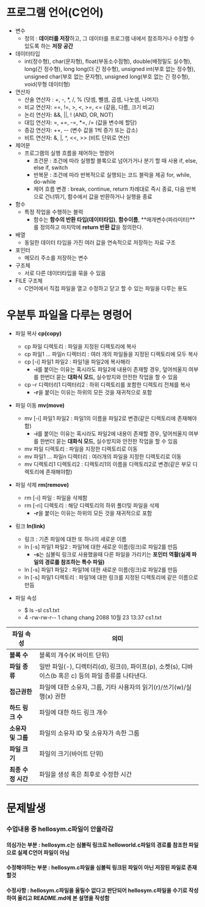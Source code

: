 # 프로그램 언어(C언어)
- 변수
  - 정의 : **데이터를 저장**하고, 그 데이터를 프로그램 내에서 참조하거나 수정할 수 있도록 하는 **저장 공간**
- 데이터타입
  - int(정수형), char(문자형), float(부동소수점형), double(배정밀도 실수형), long(긴 정수형), long long(더 긴 정수형), unsigned int(부호 없는 정수형), unsigned char(부호 없는 문자형), unsigned long(부호 없는 긴 정수형), void(무형 데이터형)
- 연산자
  - 산술 연산자 : +, -, *, /, % (덧셈, 뺄셈, 곱셈, 나눗셈, 나머지)
  - 비교 연산자: ==, !=, >, <, >=, <= (같음, 다름, 크기 비교)
  - 논리 연산자: &&, ||, ! (AND, OR, NOT)
  - 대입 연산자: =, +=, -=, *=, /= (값을 변수에 할당)
  - 증감 연산자: ++, -- (변수 값을 1씩 증가 또는 감소)
  - 비트 연산자: &, |, ^, <<, >> (비트 단위로 연산)
- 제어문
  - 프로그램의 실행 흐름을 제어하는 명령어
    - 조건문 : 조건에 따라 실행할 블록으로 넘어가거나 분기 할 때 사용 if, else, else if, switch
    - 반복문 : 조건에 따라 반복적으로 실행되는 코드 블럭을 제공 for, while, do-while
    - 제어 흐름 변경 : break, continue, return 차례대로 즉시 종료, 다음 반복으로 건너뛰기, 함수에서 값을 반환하거나 실행을 종료
- 함수
  - 특정 작업을 수행하는 블럭
    - 함수는 **함수의 반환 타입(데이터타입)**, **함수이름**, **매개변수(파라미터)**를 정의하고 마지막에 **return 반환 값**을 정의한다.
- 배열
  - 동일한 데이터 타입을 가진 여러 값을 연속적으로 저장하는 자료 구조
- 포인터
  - 메모리 주소를 저장하는 변수
- 구조체
  - 서로 다른 데이터타입을 묶을 수 있음
- FILE 구조체
  - C언어에서 직접 파일을 열고 수정하고 닫고 할 수 있는 파일을 다루는 용도

# 우분투 파일을 다루는 명령어
- 파일 복사 **cp(copy)**
  - cp 파일 디렉토리 : 파일을 지정된 디렉토리에 복사
  - cp 파일1 ... 파일n 디렉터리 : 여러 개의 파일들을 지정된 디렉토리에 모두 복사
  - cp [-i] 파일1 파일2 : 파일1을 파일2에 복사해라
    - **-i**를 붙이는 이유는 혹시라도 파일2에 내용이 존재할 경우, 덮어씌울지 여부를 한번더 묻는 **대화식 모드**, 실수방지와 안전한 작업을 할 수 있음
  - cp –r 디렉터리1 디렉터리2 : 하위 디렉토리를 포함한 디렉토리 전체를 복사
    - **-r**을 붙이는 이유는 하위의 모든 것을 재귀적으로 포함
- 파일 이동 **mv(move)**
  - mv [-i] 파일1 파일2 : 파일1의 이름을 파일2로 변경(같은 디렉토리에 존재해야함)
    - **-i**를 붙이는 이유는 혹시라도 파일2에 내용이 존재할 경우, 덮어씌울지 여부를 한번더 묻는 **대화식 모드**, 실수방지와 안전한 작업을 할 수 있음
  - mv 파일 디렉토리 : 파일을 지정한 디렉토리로 이동
  - mv 파일1 ... 파일n 디렉터리 : 여러개의 파일을 지정한 디렉토리로 이동
  - mv 디렉토리1 디렉토리2 : 디렉토리1의 이름을 디렉토리2로 변경(같은 부모 디렉토리에 존재해야함)
- 파일 삭제 **rm(remove)**
  - rm [-i] 파일 : 파일을 삭제함
  - rm [-ri] 디렉토리 : 해당 디렉토리의 하위 폴더밎 파일을 삭제
    - **-r**을 붙이는 이유는 하위의 모든 것을 재귀적으로 포함
- 링크 **ln(link)**
  - 링크 : 기존 파일에 대한 또 하나의 새로운 이름
  - ln [-s] 파일1 파일2 : 파일1에 대한 새로운 이름(링크)로 파일2를 만듬
    - **-s**는 심볼릭 링크로 사용했을때 다른 파일을 가리키는 **포인터 역활(실제 파일의 경로를 참조하는 특수 파일)**
  - ln [-s] 파일1 파일2 : 파일1에 대한 새로운 이름(링크)로 파일2를 만듬
  - ln [-s] 파일1 디렉토리 : 파일1에 대한 링크를 지정된 디렉토리에 같은 이름으로 만듬

- 파일 속성

  - $ ls -sl cs1.txt
  - 4 -rw-rw-r-- 1 chang chang 2088 10월 23 13:37 cs1.txt

| 파일 속성       | 의미                                                                 |
|----------------|--------------------------------------------------------------------|
| **블록 수**     | 블록의 개수(K 바이트 단위)                                           |
| **파일 종류**   | 일반 파일(-), 디렉터리(d), 링크(l), 파이프(p), 소켓(s), 디바이스(b 혹은 c) 등의 파일 종류를 나타낸다. |
| **접근권한**    | 파일에 대한 소유자, 그룹, 기타 사용자의 읽기(r)/쓰기(w)/실행(x) 권한         |
| **하드 링크 수** | 파일에 대한 하드 링크 개수                                             |
| **소유자 및 그룹** | 파일의 소유자 ID 및 소유자가 속한 그룹                                    |
| **파일 크기**    | 파일의 크기(바이트 단위)                                               |
| **최종 수정 시간** | 파일을 생성 혹은 최후로 수정한 시간                                         |







# **문제발생**
### 수업내용 중 hellosym.c파일이 안올라감
#### 의심가는 부분 : hellosym.c는 심볼릭 링크로 helloworld.c파일의 경로를 참조한 파일으로 실제 C언어 파일이 아님
#### 수정해야하는 부분 : hellosym.c파일을 심볼릭 링크된 파일이 아닌 저장된 파일로 존재할것
#### 수정사항 : hellosym.c파일을 올릴수 없다고 판단되어 hellosym.c파일을 수기로 작성하여 올리고 README.md에 본 설명을 작성함
